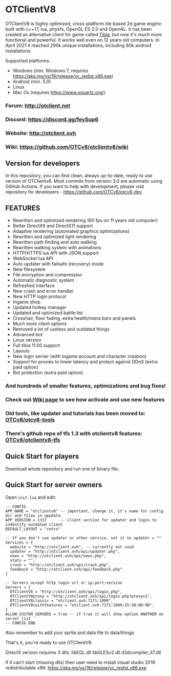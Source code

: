 # OTClientV8

OTClientV8 is highly optimized, cross-platform tile based 2d game engine built with c++17, lua, physfs, OpenGL ES 2.0 and OpenAL.
It has been created as alternative client for game called [Tibia](https://tibia.com/), but now it's much more functional and powerful.
It works well even on 12 years old computers. In April 2021 it reached 290k unique installations, including 80k android installations.

Supported platforms:
- Windows (min. Windows 7, requires https://aka.ms/vs/16/release/vc_redist.x86.exe)
- Android (min. 5.0)
- Linux
- Mac Os (requires https://www.xquartz.org/)

### Forum: http://otclient.net
### Discord: https://discord.gg/feySup6
### Website: http://otclient.ovh
### Wiki: https://github.com/OTCv8/otclientv8/wiki

## Version for developers

In this repository, you can find clean, always up-to-date, ready to use version of OTClientv8. Most commits from version 3.0 are automatic using GitHub Actions. If you want to help with development, please visit repository for developers - https://github.com/OTCv8/otcv8-dev

## FEATURES
- Rewritten and optimized rendering (60 fps on 11 years old computer)
- Better DirectX9 and DirectX11 support
- Adaptive rendering (automated graphics optimizations)
- Rewritten and optimized light rendering
- Rewritten path finding and auto walking
- Rewritten walking system with animations
- HTTP/HTTPS lua API with JSON support
- WebSocket lua API
- Auto updater with failsafe (recovery) mode
- New filesystem
- File encryption and compression
- Automatic diagnostic system
- Refreshed interface
- New crash and error handler
- New HTTP login protocol
- Ingame shop
- Updated hotkey manager
- Updated and optimized battle list
- Crosshair, floor fading, extra health/mana bars and panels
- Much more client options
- Removed a lot of useless and outdated things
- Advanced bot
- Linux version
- Full tibia 11.00 support
- Layouts
- New login server (with ingame account and character creation)
- Support for proxies to lower latency and protect against DDoS (extra paid option)
- Bot protection (extra paid option)

### And hundreds of smaller features, optimizations and bug fixes!
### Check out [Wiki page](https://github.com/OTCv8/otclientv8/wiki) to see how activate and use new features

### Old tools, like updater and tutorials has been moved to: [OTCv8/otcv8-tools](https://github.com/OTCv8/otcv8-tools)
### There's github repo of tfs 1.3 with otclientv8 features: [OTCv8/otclientv8-tfs](https://github.com/OTCv8/forgottenserver)

## Quick Start for players

Download whole repository and run one of binary file. 

## Quick Start for server owners

Open `init.lua` and edit:

```
-- CONFIG
APP_NAME = "otclientv8" -- important, change it, it's name for config dir and files in appdata
APP_VERSION = 1337      -- client version for updater and login to indentify outdated client
DEFAULT_LAYOUT = "retro"

-- If you don't use updater or other service, set it to updater = ""
Services = {
  website = "http://otclient.ovh", -- currently not used
  updater = "http://otclient.ovh/api/updater.php",
  news = "http://otclient.ovh/api/news.php",
  stats = "",
  crash = "http://otclient.ovh/api/crash.php",
  feedback = "http://otclient.ovh/api/feedback.php"
}

-- Servers accept http login url or ip:port:version
Servers = {
  OTClientV8 = "http://otclient.ovh/api/login.php",
  OTClientV8proxy = "http://otclient.ovh/api/login.php?proxy=1",
  OTClientV8classic = "otclient.ovh:7171:1099",
  OTClientV8cwithfeatures = "otclient.ovh:7171:1099:25:30:80:90",
}
ALLOW_CUSTOM_SERVERS = true -- if true it will show option ANOTHER on server list
-- CONFIG END
```

Also remember to add your sprite and data file to data/things

That's it, you're ready to use OTClientV8.

DirectX version requires 3 dlls: libEGL.dll libGLESv2.dll d3dcompiler_47.dll

If it can't start (missing dlls) then user need to install visual studio 2019 redistributable x86: https://aka.ms/vs/16/release/vc_redist.x86.exe

